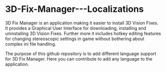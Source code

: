 # 3D-Fix-Manager---Localizations

3D Fix Manager is an application making it easier to install 3D Vision Fixes. It provides a Graphical User Interface for downloading, installing and uninstalling 3D Vision Fixes. Further more it includes hotkey editing features for changing stereoscopic settings in game without bothering about complex ini file handling.

The purpose of this github repository is to add different language support for 3D Fix Manager. Here you can contribute to add any language to the application.
